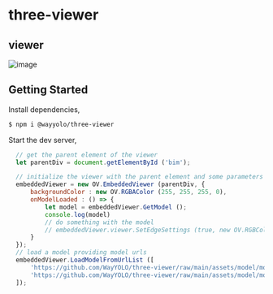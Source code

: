 # three-viewer

## viewer

![image](https://github.com/WayYOLO/three-viewer/raw/main/assets/img/Jietu20221024-092728-HD.gif)

## Getting Started

Install dependencies,

```bash
$ npm i @wayyolo/three-viewer
```

Start the dev server,

```javascript
  // get the parent element of the viewer
  let parentDiv = document.getElementById ('bim');

  // initialize the viewer with the parent element and some parameters
  embeddedViewer = new OV.EmbeddedViewer (parentDiv, {
      backgroundColor : new OV.RGBAColor (255, 255, 255, 0),
      onModelLoaded : () => {
          let model = embeddedViewer.GetModel ();
          console.log(model)
          // do something with the model
          // embeddedViewer.viewer.SetEdgeSettings (true, new OV.RGBColor (0, 0, 0), 1);
      }
  });
  // load a model providing model urls
  embeddedViewer.LoadModelFromUrlList ([
      'https://github.com/WayYOLO/three-viewer/raw/main/assets/model/model.obj',
      'https://github.com/WayYOLO/three-viewer/raw/main/assets/model/model.mtl'
  ]);
```
